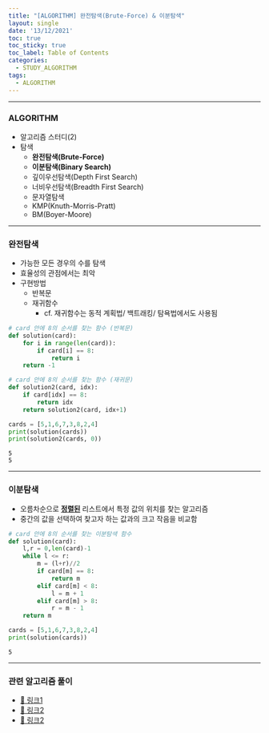 ```yaml
---
title: "[ALGORITHM] 완전탐색(Brute-Force) & 이분탐색"
layout: single
date: '13/12/2021'
toc: true
toc_sticky: true
toc_label: Table of Contents
categories:
  - STUDY_ALGORITHM
tags:
  - ALGORITHM
---
```


---
### ALGORITHM
* 알고리즘 스터디(2)
* 탐색
    * **완전탐색(Brute-Force)**
    * **이분탐색(Binary Search)**
    * 깊이우선탐색(Depth First Search)
    * 너비우선탐색(Breadth First Search)
    * 문자열탐색
    * KMP(Knuth-Morris-Pratt)
    * BM(Boyer-Moore)

---

### 완전탐색
* 가능한 모든 경우의 수를 탐색
* 효율성의 관점에서는 최악
* 구현방법
    * 반복문
    * 재귀함수
        * cf. 재귀함수는 동적 계획법/ 백트래킹/ 탐욕법에서도 사용됨


```python
# card 안에 8의 순서를 찾는 함수 (반복문)
def solution(card):
    for i in range(len(card)):
        if card[i] == 8:
            return i
    return -1

# card 안에 8의 순서를 찾는 함수 (재귀문)
def solution2(card, idx):
    if card[idx] == 8:
        return idx
    return solution2(card, idx+1)
```


```python
cards = [5,1,6,7,3,8,2,4]
print(solution(cards))
print(solution2(cards, 0))
```

    5
    5


---

### 이분탐색
* 오름차순으로 <u><b>정렬된</b></u> 리스트에서 특정 값의 위치를 찾는 알고리즘
* 중간의 값을 선택하여 찾고자 하는 값과의 크고 작음을 비교함


```python
# card 안에 8의 순서를 찾는 이분탐색 함수
def solution(card):
    l,r = 0,len(card)-1
    while l <= r:
        m = (l+r)//2
        if card[m] == 8:
            return m
        elif card[m] < 8:
            l = m + 1
        elif card[m] > 8:
            r = m - 1
    return m
```


```python
cards = [5,1,6,7,3,8,2,4]
print(solution(cards))
```

    5

---

### 관련 알고리즘 풀이
* [🔗 링크1](https://carl020958.github.io/programmers/programmers_coding_test(4)/#모의고사)
* [🔗 링크2](https://carl020958.github.io/programmers/programmers_coding_test(2)/#소수-찾기)
* [🔗 링크2](https://carl020958.github.io/boj/boj(1)/)

